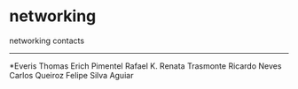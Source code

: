 # networking
networking contacts
______________________________________________________

*Everis
Thomas Erich Pimentel
Rafael K.
Renata Trasmonte
Ricardo Neves
Carlos Queiroz
Felipe Silva Aguiar


